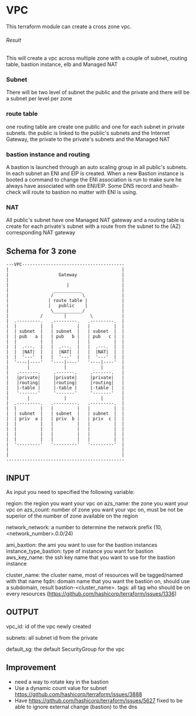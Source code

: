 

# VPC

This terraform module can create a cross zone vpc.

###### Result

This will create a vpc across multiple zone with a couple of subnet, routing 
table, bastion instance, elb and Managed NAT

### Subnet

There will be two level of subnet the public and the private and there will be 
a subnet per level per zone

### route table

one routing table are create one public and one for each subnet in private 
subnets.
the public is linked to the public's subnets and the Internet Gateway, the 
private to the private's subnets and the Managed NAT

### bastion instance and routing

A bastion is launched through an auto scaling group in all public's subnets.
In each subnet an ENI and EIP is created.
When a new Bastion instance is booted a command to change the ENI association
is run to make sure he always have associated with one ENI/EIP.
Some DNS record and healh-check will route to bastion no matter with ENI is 
using.

### NAT

All public's subnet have one Managed NAT gateway and a routing table is create 
for each private's subnet with a route from the subnet to the (AZ) 
corresponding NAT gateway

## Schema for 3 zone

```
---VPC---------------------------------------
|                                           |
|					Gateway                 |
|                                           |
|                      |                    |
|                 ___________               |
|                /           \              |
|               | route table |             |
|               |   public    |             |
|                \___________/              |
|            /        |         \           |
|  .---------.   .---------.   .---------.  |
|  |         |   |         |   |         |  |
|  | subnet  |   | subnet  |   | subnet  |  |
|  | pub   a |   | pub   b |   | pub   c |  |
|  |         |   |         |   |         |  |
|  |  .---.  |   |  .---.  |   |  .---.  |  |
|  |  |NAT|  |   |  |NAT|  |   |  |NAT|  |  |
|  |  '---'  |   |  '---'  |   |  '---'  |  |
|  '----|----'   '----|----'   '----|----'  |
|       |             |             |       |
|   .-------.     .-------.     .-------.   |
|   |private|     |private|     |private|   |
|   |routing|     |routing|     |routing|   |
|   |-table |     |-table |     |-table |   |
|   '-------'     '-------'     '-------'   |
|       |             |             |       |
|  .---------.   .---------.   .---------.  |
|  |         |   |         |   |         |  |
|  | subnet  |   | subnet  |   | subnet  |  |
|  | priv  a |   | priv  b |   | priv  c |  |
|  |         |   |         |   |         |  |
|  |         |   |         |   |         |  |
|  |         |   |         |   |         |  |
|  |         |   |         |   |         |  |
|  '---------'   '---------'   '---------'  |
|                                           |
|                                           |
---------------------------------------------

```


## INPUT

As input you need to specified the following variable:


region: the region you want your vpc on
azs_name: the zone you want your vpc on
azs_count: number of zone you want your vpc on, must be not be superior of the 
number of zone available on the region

network_network: a number to determine the network prefix 
(10,<network_number>.0.0/24)

ami_baxtion: the ami you want to use for the bastion instances
instance_type_bastion: type of instance you want for bastion
aws_key_name: the ssh key name that you want to use for the bastion instance

cluster_name: the cluster name, most of resources will be tagged/named with 
that name
fqdn: domain name that you want the bastion on, should use a subdomain, result 
bastion-<cluster_name>.<fqdn>
tags: all tag who should be on every resources
(https://github.com/hashicorp/terraform/issues/1336)



## OUTPUT

vpc_id: id of the vpc newly created

subnets: all subnet id from the private

default_sg:  the default SecurityGroup for the vpc


## Improvement

* need a way to rotate key in the bastion
* Use a dynamic count value for subnet https://github.com/hashicorp/terraform/issues/3888
* Have https://github.com/hashicorp/terraform/issues/5627 fixed to be able to 
ignore external change (bastion) to the dns
